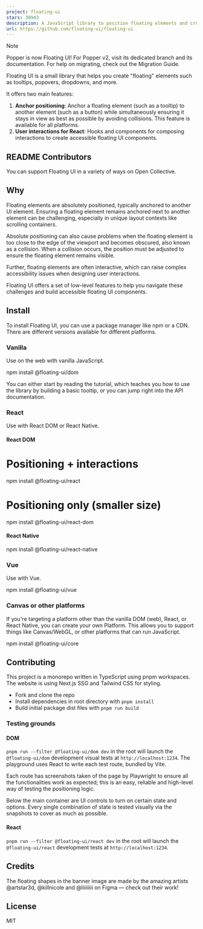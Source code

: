 ```yaml
---
project: floating-ui
stars: 30943
description: A JavaScript library to position floating elements and create interactions for them.
url: https://github.com/floating-ui/floating-ui
---
```


Note

Popper is now Floating UI! For Popper v2, visit its dedicated branch and its documentation. For help on migrating, check out the Migration Guide.

Floating UI is a small library that helps you create "floating" elements such as tooltips, popovers, dropdowns, and more.

It offers two main features:

1.  **Anchor positioning**: Anchor a floating element (such as a tooltip) to another element (such as a button) while simultaneously ensuring it stays in view as best as possible by avoiding collisions. This feature is available for all platforms.
2.  **User interactions for React**: Hooks and components for composing interactions to create accessible floating UI components.

README Contributors
-------------------

You can support Floating UI in a variety of ways on Open Collective.

Why
---

Floating elements are absolutely positioned, typically anchored to another UI element. Ensuring a floating element remains anchored next to another element can be challenging, especially in unique layout contexts like scrolling containers.

Absolute positioning can also cause problems when the floating element is too close to the edge of the viewport and becomes obscured, also known as a collision. When a collision occurs, the position must be adjusted to ensure the floating element remains visible.

Further, floating elements are often interactive, which can raise complex accessibility issues when designing user interactions.

Floating UI offers a set of low-level features to help you navigate these challenges and build accessible floating UI components.

Install
-------

To install Floating UI, you can use a package manager like npm or a CDN. There are different versions available for different platforms.

### Vanilla

Use on the web with vanilla JavaScript.

npm install @floating-ui/dom

You can either start by reading the tutorial, which teaches you how to use the library by building a basic tooltip, or you can jump right into the API documentation.

### React

Use with React DOM or React Native.

#### React DOM

# Positioning + interactions
npm install @floating-ui/react

# Positioning only (smaller size)
npm install @floating-ui/react-dom

#### React Native

npm install @floating-ui/react-native

### Vue

Use with Vue.

npm install @floating-ui/vue

### Canvas or other platforms

If you're targeting a platform other than the vanilla DOM (web), React, or React Native, you can create your own Platform. This allows you to support things like Canvas/WebGL, or other platforms that can run JavaScript.

npm install @floating-ui/core

Contributing
------------

This project is a monorepo written in TypeScript using pnpm workspaces. The website is using Next.js SSG and Tailwind CSS for styling.

-   Fork and clone the repo
-   Install dependencies in root directory with `pnpm install`
-   Build initial package dist files with `pnpm run build`

### Testing grounds

#### DOM

`pnpm run --filter @floating-ui/dom dev` in the root will launch the `@floating-ui/dom` development visual tests at `http://localhost:1234`. The playground uses React to write each test route, bundled by Vite.

Each route has screenshots taken of the page by Playwright to ensure all the functionalities work as expected; this is an easy, reliable and high-level way of testing the positioning logic.

Below the main container are UI controls to turn on certain state and options. Every single combination of state is tested visually via the snapshots to cover as much as possible.

#### React

`pnpm run --filter @floating-ui/react dev` in the root will launch the `@floating-ui/react` development tests at `http://localhost:1234`.

Credits
-------

The floating shapes in the banner image are made by the amazing artists @artstar3d, @killnicole and @liiiiiiii on Figma — check out their work!

License
-------

MIT
